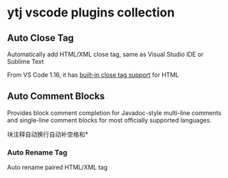 # ytj vscode plugins collection

## Auto Close Tag  

Automatically add HTML/XML close tag, same as Visual Studio IDE or Sublime Text 

From VS Code 1.16, it has [built-in close tag support](https://code.visualstudio.com/updates/v1_16#_html-close-tags) for HTML 

## Auto Comment Blocks  

Provides block comment completion for Javadoc-style multi-line comments and single-line comment blocks for most officially supported languages. 

块注释自动换行自动补空格和*

### Auto Rename Tag

Auto rename paired HTML/XML tag 

